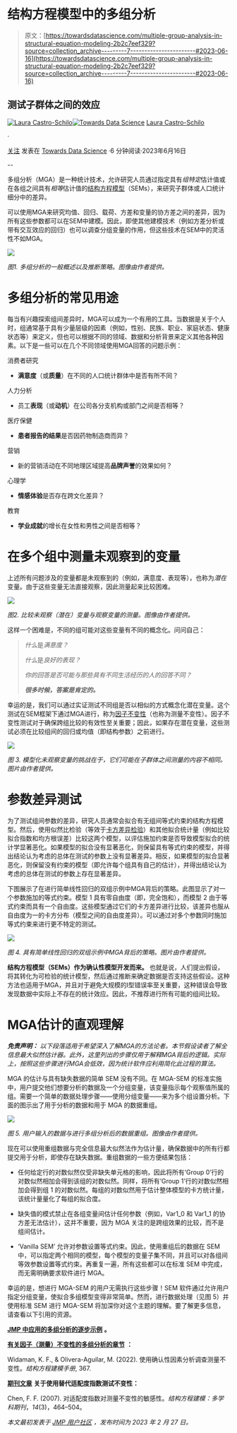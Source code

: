 # 结构方程模型中的多组分析

> 原文：[https://towardsdatascience.com/multiple-group-analysis-in-structural-equation-modeling-2b2c7eef329?source=collection_archive---------7-----------------------#2023-06-16](https://towardsdatascience.com/multiple-group-analysis-in-structural-equation-modeling-2b2c7eef329?source=collection_archive---------7-----------------------#2023-06-16)

## 测试子群体之间的效应

[](https://laura-castro-schilo.medium.com/?source=post_page-----2b2c7eef329--------------------------------)[![Laura Castro-Schilo](../Images/78ab9f49dd2a84e3092d7772ddc73ef4.png)](https://laura-castro-schilo.medium.com/?source=post_page-----2b2c7eef329--------------------------------)[](https://towardsdatascience.com/?source=post_page-----2b2c7eef329--------------------------------)[![Towards Data Science](../Images/a6ff2676ffcc0c7aad8aaf1d79379785.png)](https://towardsdatascience.com/?source=post_page-----2b2c7eef329--------------------------------) [Laura Castro-Schilo](https://laura-castro-schilo.medium.com/?source=post_page-----2b2c7eef329--------------------------------)

·

[关注](https://medium.com/m/signin?actionUrl=https%3A%2F%2Fmedium.com%2F_%2Fsubscribe%2Fuser%2F362adbd3ba84&operation=register&redirect=https%3A%2F%2Ftowardsdatascience.com%2Fmultiple-group-analysis-in-structural-equation-modeling-2b2c7eef329&user=Laura+Castro-Schilo&userId=362adbd3ba84&source=post_page-362adbd3ba84----2b2c7eef329---------------------post_header-----------) 发表在 [Towards Data Science](https://towardsdatascience.com/?source=post_page-----2b2c7eef329--------------------------------) ·6 分钟阅读·2023年6月16日 [](https://medium.com/m/signin?actionUrl=https%3A%2F%2Fmedium.com%2F_%2Fvote%2Ftowards-data-science%2F2b2c7eef329&operation=register&redirect=https%3A%2F%2Ftowardsdatascience.com%2Fmultiple-group-analysis-in-structural-equation-modeling-2b2c7eef329&user=Laura+Castro-Schilo&userId=362adbd3ba84&source=-----2b2c7eef329---------------------clap_footer-----------)

--

[](https://medium.com/m/signin?actionUrl=https%3A%2F%2Fmedium.com%2F_%2Fbookmark%2Fp%2F2b2c7eef329&operation=register&redirect=https%3A%2F%2Ftowardsdatascience.com%2Fmultiple-group-analysis-in-structural-equation-modeling-2b2c7eef329&source=-----2b2c7eef329---------------------bookmark_footer-----------)

多组分析（MGA）是一种统计技术，允许研究人员通过指定具有*组特定*估计值或在各组之间具有*相等*估计值的[结构方程模型](https://community.jmp.com/t5/JMPer-Cable/Structural-Equation-Modeling-The-arrival-of-a-powerful-new/ba-p/230440)（SEMs），来研究子群体或人口统计细分中的差异。

可以使用MGA来研究均值、回归、载荷、方差和变量的协方差之间的差异，因为所有这些参数都可以在SEM中建模。因此，即使其他建模技术（例如方差分析或带有交互效应的回归）也可以调查分组变量的作用，但这些技术在SEM中的灵活性不如MGA。

![](../Images/9a93db9bde1bedf10ba3356c3c142d47.png)

*图1\. 多组分析的一般概述以及推断策略。图像由作者提供。*

# 多组分析的常见用途

每当有兴趣探索组间差异时，MGA可以成为一个有用的工具。当数据是关于个人时，组通常基于具有少量层级的因素（例如，性别、民族、职业、家庭状态、健康状态等）来定义，但也可以根据不同的领域、数据和分析背景来定义其他各种因素。以下是一些可以在几个不同领域使用MGA回答的问题示例：

消费者研究

+   **满意度**（或**质量**）在不同的人口统计群体中是否有所不同？

人力分析

+   员工**表现**（或**动机**）在公司各分支机构或部门之间是否相等？

医疗保健

+   **患者报告的结果**是否因药物制造商而异？

营销

+   新的营销活动在不同地理区域提高**品牌声誉**的效果如何？

心理学

+   **情感体验**是否存在跨文化差异？

教育

+   **学业成就**的增长在女性和男性之间是否相等？

# 在多个组中测量未观察到的变量

上述所有问题涉及的变量都是未观察到的（例如，满意度、表现等），也称为*潜在*变量。由于这些变量无法直接观察，因此测量起来比较困难。

![](../Images/9befbc6aa469ea358638e6ead255ba3e.png)

*图2\. 比较未观察（潜在）变量与观察变量的测量。图像由作者提供。*

这样一个困难是，不同的组可能对这些变量有不同的概念化。问问自己：

> *什么*是*满意度？*
> 
> *什么*是*良好的表现？*
> 
> *你的回答是否可能与那些具有不同生活经历的人的回答不同？*
> 
> ***很多时候，答案是肯定的。***

幸运的是，我们可以通过实证测试不同组是否以相似的方式概念化潜在变量。这个测试在SEM框架下通过MGA进行，称为[因子不变性](https://web.pdx.edu/~newsomj/semclass/ho_invariance.pdf)（也称为测量不变性）。因子不变性测试对于确保跨组比较的有效性至关重要；因此，如果存在潜在变量，这些测试必须在比较组间的回归或均值（即结构参数）之前进行。

![](../Images/5f6b6430f46aae7a30238ac8ed78299a.png)

*图 3\. 模型化未观察变量的挑战在于，它们可能在子群体之间测量的内容不相同。图片由作者提供。*

# 参数差异测试

为了测试组间参数的差异，研究人员通常会拟合有无组间等式约束的结构方程模型。然后，使用似然比检验（等效于[卡方差异检验](https://www.jmp.com/support/help/en/17.0/#page/jmp/model-comparison-report-4.shtml#ww518615)）和其他拟合统计量（例如比较拟合指数和均方根误差）比较这两个模型，以评估施加约束是否导致模型拟合的统计学显著恶化。如果模型的拟合没有显著恶化，则保留具有等式约束的模型，并得出结论认为考虑的总体在测试的参数上没有显著差异。相反，如果模型的拟合显著恶化，则保留没有约束的模型（即允许每个组具有自己的估计），并得出结论认为考虑的总体在测试的参数上存在显著差异。

下图展示了在进行简单线性回归的双组示例中MGA背后的策略。此图显示了对一个参数施加的等式约束。模型 1 具有零自由度（即，完全饱和），而模型 2 由于等式约束而具有一个自由度。这些模型通过它们的卡方差异进行比较，该差异也服从自由度为一的卡方分布（模型之间的自由度差异）。可以通过对多个参数同时施加等式约束来进行更不特定的测试。

![](../Images/521b3dd8038223adcc6736b38b8437c2.png)

*图 4\. 具有简单线性回归的双组示例中MGA背后的策略。图片由作者提供。*

**结构方程模型（SEMs）作为确认性模型开发而来。** 也就是说，人们提出假设，将其转化为可检验的统计模型，然后通过推断来确定数据是否支持这些假设。这种方法也适用于MGA，并且对于避免大规模的I型错误率至关重要，这种错误会导致发现数据中实际上不存在的统计效应。因此，不推荐进行所有可能的组间比较。

# MGA估计的直观理解

***免责声明：*** *以下段落适用于希望深入了解MGA的方法论者。本节假设读者了解全信息最大似然估计器。此外，这里列出的步骤仅用于解释MGA背后的逻辑。实际上，按照这些步骤进行MGA会低效，因为统计软件应利用简化此过程的算法。*

MGA 的估计与具有缺失数据的简单 SEM 没有不同。在 MGA-SEM 的标准实施中，用户提交他们想要分析的数据及一个分组变量，该变量指示每个观察值所属的组。需要一个简单的数据处理步骤——使用分组变量——来为多个组设置分析。下面的图示出了用于分析的数据和用于 MGA 的数据重组。

![](../Images/43253ff4aeae03d3a07a9a3f4aeaceeb.png)

*图 5. 用户输入的数据与进行多组分析后的数据重组。图像由作者提供。*

现在可以使用重组数据与完全信息最大似然法作为估计量，确保数据中的所有行都提交用于分析，即使存在缺失数据。重组数据的一些方便结果包括：

+   任何给定行的对数似然仅受非缺失单元格的影响，因此将所有‘Group 0’行的对数似然相加会得到该组的对数似然。同样，将所有‘Group 1’行的对数似然相加会得到组 1 的对数似然。每组的对数似然用于估计整体模型的卡方统计量，该统计量量化了每组的拟合度。

+   缺失值的模式禁止在各组变量间估计任何参数（例如，Var1_0 和 Var1_1 的协方差无法估计），这并不重要，因为 MGA 关注的是跨组效果的比较，而不是组间估计。

+   ‘Vanilla SEM’ 允许对参数设置等式约束。因此，使用重组后的数据在 SEM 中，可以指定两个相同的模型，每个模型的变量子集不同，并且可以对各组间等效参数设置等式约束。再重复一遍，所有这些都可以在标准 SEM 中完成，而无需明确要求软件进行 MGA。

幸运的是，想进行 MGA-SEM 的用户无需执行这些步骤！SEM 软件通过允许用户指定分组变量，使拟合多组模型变得非常简单。然而，进行数据处理（见图 5）并使用标准 SEM 进行 MGA-SEM 将加深你对这个主题的理解。要了解更多信息，请查看以下引用的资源。

[**JMP 中应用的多组分析的逐步示例**](https://www.jmp.com/support/help/en/17.1/index.shtml#page/jmp/example-of-multiple-group-analysis.shtml) **。**

[**有关因子（测量）不变性的多组分析的章节**](https://books.google.com/books?hl=en&lr=&id=PWObEAAAQBAJ&oi=fnd&pg=PA367&ots=8lnhhyPxo-&sig=W7dJH0fswFOqiVuEDyorm8-vqwg#v=onepage&q&f=false) **：**

Widaman, K. F., & Olivera-Aguilar, M. (2022). 使用确认性因素分析调查测量不变性。*结构方程建模手册*, 367.

[**期刊文章**](https://www.tandfonline.com/doi/full/10.1080/10705510701301834) **关于使用替代适配度指数测试不变性：**

Chen, F. F. (2007). 对适配度指数对测量不变性的敏感性。*结构方程建模：多学科期刊*，*14*(3)，464–504。

*本文最初发表于* [*JMP 用户社区*](https://community.jmp.com/t5/JMP-Blog/Multiple-Group-Analysis-in-Structural-Equation-Modeling/ba-p/604714) *，发布时间为 2023 年 2 月 27 日。*
